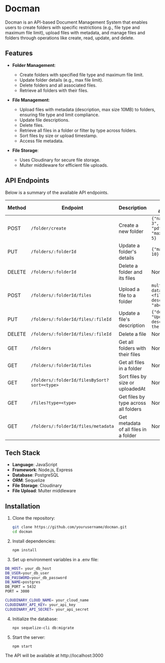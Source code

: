 # Docman

Docman is an API-based Document Management System that enables users to create folders with specific restrictions (e.g., file type and maximum file limit), upload files with metadata, and manage files and folders through operations like create, read, update, and delete.

## Features
- **Folder Management**:
  - Create folders with specified file type and maximum file limit.
  - Update folder details (e.g., max file limit).
  - Delete folders and all associated files.
  - Retrieve all folders with their files.

- **File Management**:
  - Upload files with metadata (description, max size 10MB) to folders, ensuring file type and limit compliance.
  - Update file descriptions.
  - Delete files.
  - Retrieve all files in a folder or filter by type across folders.
  - Sort files by size or upload timestamp.
  - Access file metadata.

- **File Storage**:
  - Uses Cloudinary for secure file storage.
  - Multer middleware for efficient file uploads.

## API Endpoints
Below is a summary of the available API endpoints.

| Method | Endpoint                                    | Description                              | Body (if applicable)                              |
|--------|---------------------------------------------|------------------------------------------|--------------------------------------------------|
| POST   | `/folder/create`                            | Create a new folder                      | `{"name": "Docs 3", "type": "pdf", "maxFileLimit": 5}` |
| PUT    | `/folders/:folderId`                        | Update a folder's details                | `{"maxFileLimit": 10}`                           |
| DELETE | `/folders/:folderId`                        | Delete a folder and its files            | None                                             |
| POST   | `/folders/:folderId/files`                  | Upload a file to a folder                | `multipart/form-data: {file: <file>, description: "abc"}` |
| PUT    | `/folders/:folderId/files/:fileId`          | Update a file's description              | `{"description": "Updated description for the file"}` |
| DELETE | `/folders/:folderId/files/:fileId`          | Delete a file                            | None                                             |
| GET    | `/folders`                                  | Get all folders with their files         | None                                             |
| GET    | `/folders/:folderId/files`                  | Get all files in a folder                | None                                             |
| GET    | `/folders/:folderId/filesBySort?sort=<type>`| Sort files by size or uploadedAt         | None                                             |
| GET    | `/files?type=<type>`                        | Get files by type across all folders     | None                                             |
| GET    | `/folders/:folderId/files/metadata`         | Get metadata of all files in a folder    | None                                             |
## Tech Stack
- **Language**: JavaScript
- **Framework**: Node.js, Express
- **Database**: PostgreSQL
- **ORM**: Sequelize
- **File Storage**: Cloudinary
- **File Upload**: Multer middleware

## Installation
1. Clone the repository:
   ```bash
   git clone https://github.com/yourusername/docman.git
   cd docman
2. Install dependencies:
   ```bash
   npm install
3. Set up environment variables in a .env file:
  ```bash
  DB_HOST= your_db_host
  DB_USER=your_db_user
  DB_PASSWORD=your_db_password
  DB_NAME=postgres
  DB_PORT = 5432
  PORT = 3000

  CLOUDINARY_CLOUD_NAME= your_cloud_name
  CLOUDINARY_API_KEY= your_api_key
  CLOUDINARY_API_SECRET= your_api_secret
  ```
4. Initialize the database:
   ```bash
   npx sequelize-cli db:migrate
   ```
5. Start the server:
   ```bash
   npm start
   ```
The API will be available at http://localhost:3000
